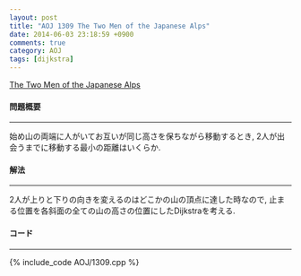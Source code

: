 ```yaml
---
layout: post
title: "AOJ 1309 The Two Men of the Japanese Alps"
date: 2014-06-03 23:18:59 +0900
comments: true
category: AOJ
tags: [dijkstra]
---
```


[The Two Men of the Japanese Alps](http://judge.u-aizu.ac.jp/onlinejudge/description.jsp?id=1309)

#### 問題概要

****

始め山の両端に人がいてお互いが同じ高さを保ちながら移動するとき, 2人が出会うまでに移動する最小の距離はいくらか.

#### 解法

****

2人が上りと下りの向きを変えるのはどこかの山の頂点に達した時なので, 止まる位置を各斜面の全ての山の高さの位置にしたDijkstraを考える.  

#### コード

****

{% include_code AOJ/1309.cpp %}

